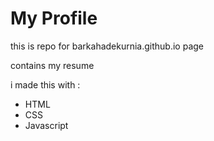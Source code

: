 # My Profile
this is repo for barkahadekurnia.github.io page 

contains my resume

i made this with : 
- HTML
- CSS 
- Javascript






